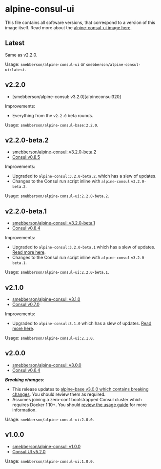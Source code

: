 # alpine-consul-ui

This file contains all software versions, that correspond to a version of this image itself. Read more about the [alpine-consul-ui image here][alpineconsului].

## Latest

Same as v2.2.0.

Usage: `smebberson/alpine-consul-ui` or `smebberson/alpine-consul-ui:latest`.

## v2.2.0

- [smebberson/alpine-consul: v3.2.0][alpineconsul320]

Improvements:

- Everything from the `v2.2.0` beta rounds.

Usage: `smebberson/alpine-consul-base:2.2.0`.

## v2.2.0-beta.2

- [smebberson/alpine-consul: v3.2.0-beta.2][smebbersonalpineconsul320beta2]
- [Consul v0.8.5][consului]

Improvements:

- Upgraded to `alpine-consul:3.2.0-beta.2`. which has a slew of updates.
- Changes to the Consul run script inline with `alpine-consul` `v3.2.0-beta.2`.

Usage: `smebberson/alpine-consul-ui:2.2.0-beta.2`.

## v2.2.0-beta.1

- [smebberson/alpine-consul: v3.2.0-beta.1][smebbersonalpineconsul320beta1]
- [Consul v0.8.4][consului]

Improvements:

- Upgraded to `alpine-consul:3.2.0-beta.1` which has a slew of updates. [Read more here][smebbersonalpineconsul320beta1].
- Changes to the Consul run script inline with `alpine-consul` `v3.2.0-beta.1`.

Usage: `smebberson/alpine-consul-ui:2.2.0-beta.1`.

## v2.1.0

- [smebberson/alpine-consul: v3.1.0][smebbersonalpineconsul310]
- [Consul v0.7.0][consului]

Improvements:

- Upgraded to `alpine-consul:3.1.0` which has a slew of updates. [Read more here][smebbersonalpineconsul310].

Usage: `smebberson/alpine-consul-ui:2.1.0`.

## v2.0.0

- [smebberson/alpine-consul: v3.0.0][smebbersonalpineconsul300]
- [Consul v0.6.4][consului]

__*Breaking changes*__:

- This release updates to [alpine-base v3.0.0 which contains breaking changes](https://github.com/smebberson/docker-alpine/blob/master/alpine-base/VERSIONS.md#v300). You should review them as required.
- Assumes joining a zero-conf bootstrapped Consul cluster which requires Docker 1.10+. You should [review the usage guide](https://github.com/smebberson/docker-alpine/tree/master/alpine-consul#usage) for more information.

Usage: `smebberson/alpine-consul-ui:2.0.0`.

## v1.0.0

- [smebberson/alpine-consul: v1.0.0][smebbersonalpineconsul100]
- [Consul UI v5.2.0][consului]

Usage: `smebberson/alpine-consul-ui:1.0.0`.

[consului]: https://demo.consul.io/ui/
[alpineconsului]: https://github.com/smebberson/docker-alpine/tree/master/alpine-consul-ui
[smebbersonalpineconsul320]: https://github.com/smebberson/docker-alpine/tree/alpine-consul-v3.2.0/alpine-consul
[smebbersonalpineconsul320beta2]: https://github.com/smebberson/docker-alpine/tree/alpine-consul-v3.2.0-beta.2/alpine-consul
[smebbersonalpineconsul320beta1]: https://github.com/smebberson/docker-alpine/tree/alpine-consul-v3.2.0-beta.1/alpine-consul
[smebbersonalpineconsul310]: https://github.com/smebberson/docker-alpine/tree/alpine-consul-v3.1.0/alpine-consul
[smebbersonalpineconsul300]: https://github.com/smebberson/docker-alpine/tree/alpine-consul-v3.0.0/alpine-consul
[smebbersonalpineconsul100]: https://github.com/smebberson/docker-alpine/tree/alpine-consul-v1.0.0/alpine-consul
